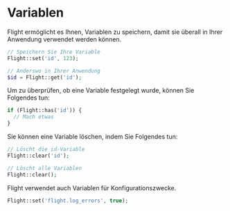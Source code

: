 # Variablen

Flight ermöglicht es Ihnen, Variablen zu speichern, damit sie überall in Ihrer Anwendung verwendet werden können.

```php
// Speichern Sie Ihre Variable
Flight::set('id', 123);

// Anderswo in Ihrer Anwendung
$id = Flight::get('id');
```

Um zu überprüfen, ob eine Variable festgelegt wurde, können Sie Folgendes tun:

```php
if (Flight::has('id')) {
  // Mach etwas
}
```

Sie können eine Variable löschen, indem Sie Folgendes tun:

```php
// Löscht die id-Variable
Flight::clear('id');

// Löscht alle Variablen
Flight::clear();
```

Flight verwendet auch Variablen für Konfigurationszwecke.

```php
Flight::set('flight.log_errors', true);
```  
